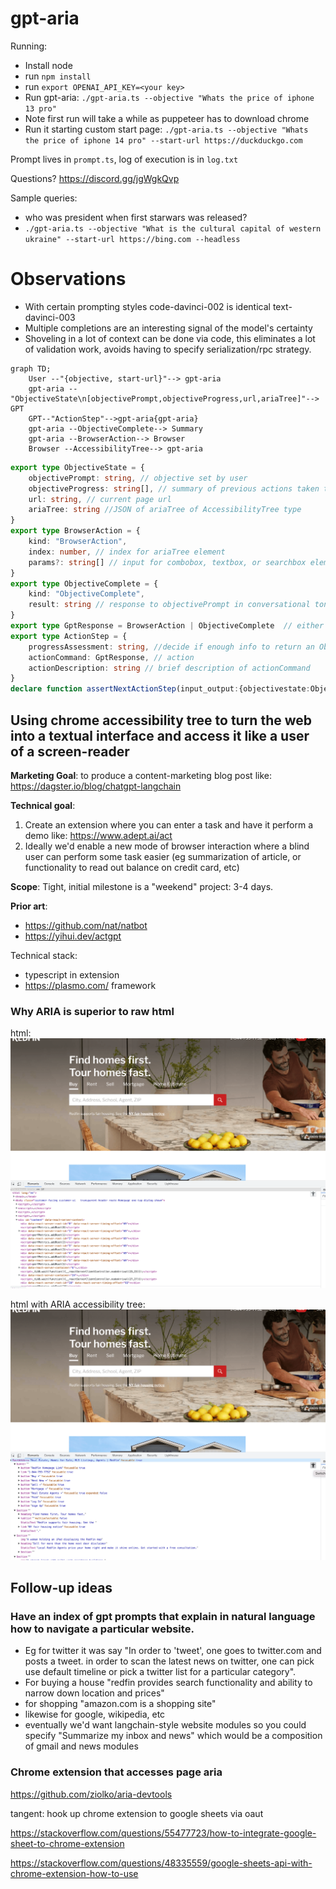 # gpt-aria


Running:

* Install node
* run `npm install`
* run `export OPENAI_API_KEY=<your key>`
* Run gpt-aria: `./gpt-aria.ts --objective "Whats the price of iphone 13 pro"`
* Note first run will take a while as puppeteer has to download chrome
* Run it starting custom start page: `./gpt-aria.ts --objective "Whats the price of iphone 14 pro" --start-url https://duckduckgo.com`

Prompt lives in `prompt.ts`, log of execution is in `log.txt`


Questions? https://discord.gg/jgWgkQvp

Sample queries:
* who was president when first starwars was released?
* `./gpt-aria.ts --objective "What is the cultural capital of western ukraine" --start-url https://bing.com --headless`

# Observations
* With certain prompting styles code-davinci-002 is identical text-davinci-003
* Multiple completions are an interesting signal of the model's certainty
* Shoveling in a lot of context can be done via code, this eliminates a lot of validation work, avoids having to specify serialization/rpc strategy.


```mermaid
graph TD;
    User --"{objective, start-url}"--> gpt-aria
    gpt-aria --"ObjectiveState\n[objectivePrompt,objectiveProgress,url,ariaTree]"--> GPT
    GPT--"ActionStep"-->gpt-aria{gpt-aria}
    gpt-aria --ObjectiveComplete--> Summary
    gpt-aria --BrowserAction--> Browser
    Browser --AccessibilityTree--> gpt-aria
```
```typescript
export type ObjectiveState = {
    objectivePrompt: string, // objective set by user
    objectiveProgress: string[], // summary of previous actions taken towards objective
    url: string, // current page url
    ariaTree: string //JSON of ariaTree of AccessibilityTree type
}
export type BrowserAction = {
    kind: "BrowserAction",
    index: number, // index for ariaTree element
    params?: string[] // input for combobox, textbox, or searchbox elements
}
export type ObjectiveComplete = {
    kind: "ObjectiveComplete",
    result: string // response to objectivePrompt in conversational tone
}
export type GptResponse = BrowserAction | ObjectiveComplete  // either the next browser action or a final response to the objectivePrompt
export type ActionStep = {
    progressAssessment: string, //decide if enough info to return an ObjectiveComplete or if a next BrowserAction is needed
    actionCommand: GptResponse, // action
    actionDescription: string // brief description of actionCommand
}
declare function assertNextActionStep(input_output:{objectivestate:ObjectiveState, actionstep:ActionStep})

```

## Using chrome accessibility tree to turn the web into a textual interface and access it like a user of a screen-reader

**Marketing Goal**: to produce a content-marketing blog post like: https://dagster.io/blog/chatgpt-langchain

**Technical goal**: 
1. Create an extension where you can enter a task and have it perform a demo like: https://www.adept.ai/act
2. Ideally we'd enable a new mode of browser interaction where a blind user can perform some task easier (eg summarization of article, or functionality to read out balance on credit card, etc)

**Scope**: Tight, initial milestone is a "weekend" project: 3-4 days.

**Prior art**:
* https://github.com/nat/natbot
* https://yihui.dev/actgpt

Technical stack:
* typescript in extension
* https://plasmo.com/ framework

### Why ARIA is superior to raw html

html:
![html](doc/html.png?raw=true "HTML is only good for renders")

html with ARIA accessibility tree:
![accessibility_tree](doc/accessibility_tree.png?raw=true "HTML is only good for renders")

## Follow-up ideas

### Have an index of gpt prompts that explain in natural language how to navigate a particular website.
* Eg for twitter it was say "In order to 'tweet', one goes to twitter.com and posts a tweet. in order to scan the latest news on twitter, one can pick use default timeline or pick a twitter list for a particular category".
* For buying a house "redfin provides search functionality and ability to narrow down location and prices"
* for shopping "amazon.com is a shopping site"
* likewise for google, wikipedia, etc
* eventually we'd want langchain-style website modules so you could specify "Summarize my inbox and news" which would be a composition of gmail and news modules

### Chrome extension that accesses page aria

https://github.com/ziolko/aria-devtools

tangent: hook up chrome extension to google sheets via oaut

https://stackoverflow.com/questions/55477723/how-to-integrate-google-sheet-to-chrome-extension

https://stackoverflow.com/questions/48335559/google-sheets-api-with-chrome-extension-how-to-use
